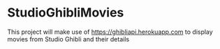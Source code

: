 # StudioGhibliMovies
This project will make use of https://ghibliapi.herokuapp.com to display movies from Studio Ghibli and their details
